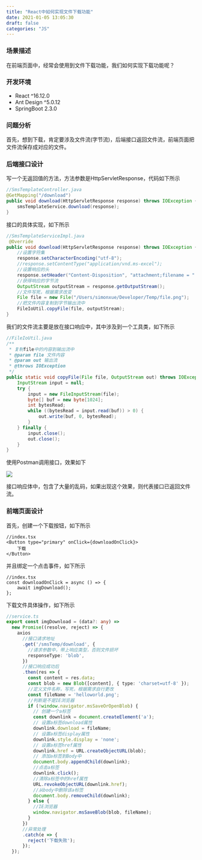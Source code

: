 ```yaml
---
title: "React中如何实现文件下载功能"
date: 2021-01-05 13:05:30
draft: false
categories: "JS"
---
```


### 场景描述
在前端页面中，经常会使用到文件下载功能，我们如何实现下载功能呢？

### 开发环境
* React ^16.12.0
* Ant Design ^5.0.12
* SpringBoot 2.3.0

### 问题分析
首先，想到下载，肯定要涉及文件流(字节流)，后端接口返回文件流，前端页面把文件流保存成对应的文件。

### 后端接口设计
写一个无返回值的方法，方法参数是HttpServletResponse，代码如下所示
``` java
//SmsTemplateController.java
@GetMapping("/download")
public void download(HttpServletResponse response) throws IOException {
    smsTemplateService.download(response);
}
```
接口的具体实现，如下所示
``` java
//SmsTemplateServiceImpl.java
 @Override
public void download(HttpServletResponse response) throws IOException {
    //设置字符集
    response.setCharacterEncoding("utf-8");
    //response.setContentType("application/vnd.ms-excel");
    //设置响应的头
    response.setHeader("Content-Disposition", "attachment;filename = " + "helloworld.png");
    //获得响应的字节流
    OutputStream outputStream = response.getOutputStream();
    //文件写死，根据需求改变
    File file = new File("/Users/simonxue/Developer/Temp/file.png");
    //把文件内容复制到字节输出流中
    FileIoUtil.copyFile(file, outputStream);
}
```
我们的文件流主要是放在接口响应中，其中涉及到一个工具类，如下所示
``` java
//FileIoUtil.java
/**
 * 复制file中的内容到输出流中
 * @param file 文件内容
 * @param out 输出流
 * @throws IOException
 */
public static void copyFile(File file, OutputStream out) throws IOException {
    InputStream input = null;
    try {
        input = new FileInputStream(file);
        byte[] buf = new byte[1024];
        int bytesRead;
        while ((bytesRead = input.read(buf)) > 0) {
            out.write(buf, 0, bytesRead);
        }
    } finally {
        input.close();
        out.close();
    }
}
```
使用Postman调用接口，效果如下

![](/images/2021/1/20210121223257127_1184200995.png)

接口响应体中，包含了大量的乱码，如果出现这个效果，则代表接口已返回文件流。

### 前端页面设计
首先，创建一个下载按钮，如下所示
``` tsx
//index.tsx
<Button type="primary" onClick={downloadOnClick}>
    下载
</Button>
```
并且绑定一个点击事件，如下所示
``` tsx
//index.tsx
const downloadOnClick = async () => {
    await imgDownload();
};
```

下载文件具体操作，如下所示
``` ts
//service.ts
export const imgDownload = (data?: any) =>
  new Promise((resolve, reject) => {
    axios
      //接口请求地址
      .get('/smsTemp/download', {
        //请求参数中，带上响应类型，否则文件损坏
        responseType: 'blob',
      })
      //接口响应成功后
      .then(res => {
        const content = res.data;
        const blob = new Blob([content], { type: 'charset=utf-8' });
        //定义文件名称，写死，根据需求自行更改
        const fileName = 'helloworld.png';
        //判断是不是IE浏览器
        if (!window.navigator.msSaveOrOpenBlob) {
          // 创建一个a标签
          const downlink = document.createElement('a');
          // 设置a标签download属性
          downlink.download = fileName;
          // 设置a标签display属性
          downlink.style.display = 'none';
          // 设置a标签href属性
          downlink.href = URL.createObjectURL(blob);
          // 添加a标签到Body中
          document.body.appendChild(downlink);
          //点击a标签
          downlink.click();
          //清除a标签中的href属性
          URL.revokeObjectURL(downlink.href);
          //从body中删除该a标签
          document.body.removeChild(downlink);
        } else {
          //IE浏览器
          window.navigator.msSaveBlob(blob, fileName);
        }
      })
      //异常处理
      .catch(e => {
        reject('下载失败');
      });
  });

```